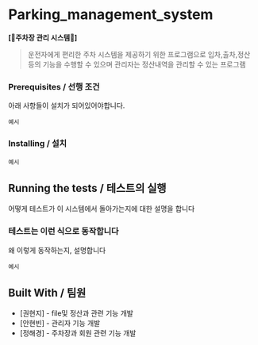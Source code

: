 # Parking_management_system

**[🚗주차장 관리 시스템🚗]**  

> 운전자에게 편리한 주차 시스템을 제공하기 위한 프로그램으로 입차,출차,정산 등의 기능을 수행할 수 있으며 관리자는 정산내역을 관리할 수 있는 프로그램
>


### Prerequisites / 선행 조건

아래 사항들이 설치가 되어있어야합니다.

```
예시
```

### Installing / 설치



```
예시
```

## Running the tests / 테스트의 실행

어떻게 테스트가 이 시스템에서 돌아가는지에 대한 설명을 합니다

### 테스트는 이런 식으로 동작합니다

왜 이렇게 동작하는지, 설명합니다

```
예시
```


## Built With / 팀원

* [권현지] - file및 정산과 관련 기능 개발
* [안현빈] - 관리자 기능 개발
* [정해경] - 주차장과 회원 관련 기능 개발




